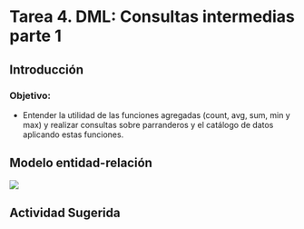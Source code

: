 # Tarea 4. DML: Consultas intermedias parte 1

## Introducción

### Objetivo:
- Entender la utilidad de las funciones agregadas (count, avg, sum, min y max) y realizar consultas sobre parranderos y el catálogo de datos aplicando estas funciones. 

## Modelo entidad-relación
![](https://raw.githubusercontent.com/DISC-isis2304-ST/Introduccion-a-SQL/22dc5290f9c3565253dab4565de219b490861fbc/modelos/e_relacion_parranderos.svg)

## Actividad Sugerida